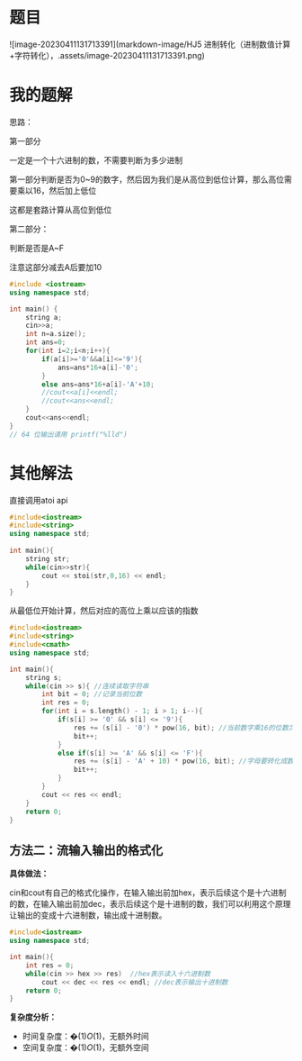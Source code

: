 # 题目

![image-20230411131713391](markdown-image/HJ5 进制转化（进制数值计算+字符转化），.assets/image-20230411131713391.png)

# 我的题解

思路：

第一部分 

一定是一个十六进制的数，不需要判断为多少进制

第一部分判断是否为0~9的数字，然后因为我们是从高位到低位计算，那么高位需要乘以16，然后加上低位

这都是套路计算从高位到低位



第二部分：

判断是否是A~F

注意这部分减去A后要加10



```cpp
#include <iostream>
using namespace std;

int main() {
    string a;
    cin>>a;
    int n=a.size();
    int ans=0;
    for(int i=2;i<n;i++){
        if(a[i]>='0'&&a[i]<='9'){
            ans=ans*16+a[i]-'0';
        }
        else ans=ans*16+a[i]-'A'+10;
        //cout<<a[i]<<endl;
        //cout<<ans<<endl;
    }
    cout<<ans<<endl;
}
// 64 位输出请用 printf("%lld")
```



# 其他解法

直接调用atoi  api

```cpp
#include<iostream>
#include<string>
using namespace std;
 
int main(){
    string str;
    while(cin>>str){
        cout << stoi(str,0,16) << endl;
    }
}

```



从最低位开始计算，然后对应的高位上乘以应该的指数

```cpp
#include<iostream>
#include<string>
#include<cmath>
using namespace std;

int main(){
    string s; 
    while(cin >> s){ //连续读取字符串
        int bit = 0; //记录当前位数
        int res = 0;
        for(int i = s.length() - 1; i > 1; i--){
            if(s[i] >= '0' && s[i] <= '9'){
                res += (s[i] - '0') * pow(16, bit); //当前数字乘16的位数次方
                bit++;
            }
            else if(s[i] >= 'A' && s[i] <= 'F'){
                res += (s[i] - 'A' + 10) * pow(16, bit); //字母要转化成数字
                bit++;
            }
        }
        cout << res << endl;
    }
    return 0;
}


```



## 方法二：流输入输出的格式化

**具体做法：**

cin和cout有自己的格式化操作，在输入输出前加hex，表示后续这个是十六进制的数，在输入输出前加dec，表示后续这个是十进制的数，我们可以利用这个原理让输出的变成十六进制数，输出成十进制数。



```cpp
#include<iostream>
using namespace std;

int main(){
    int res = 0;
    while(cin >> hex >> res)  //hex表示读入十六进制数
        cout << dec << res << endl; //dec表示输出十进制数
    return 0;
}


```

**复杂度分析：**

- 时间复杂度：�(1)*O*(1)，无额外时间
- 空间复杂度：�(1)*O*(1)，无额外空间